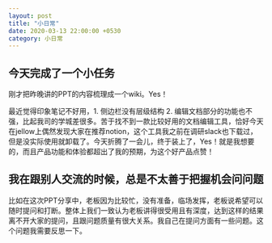 ```yaml
---
layout: post
title: "小日常"
date: 2020-03-13 22:00:00 +0530
category: 小日常
---
```


## 今天完成了一个小任务

刚才把昨晚讲的PPT的内容梳理成一个wiki。Yes！

最近觉得印象笔记不好用，1. 侧边栏没有层级结构 2. 编辑文档部分的功能也不强，比起我司的学城差很多。苦于找不到一款比较好用的文档编辑工具，恰好今天在jellow上偶然发现大家在推荐notion，这个工具我之前在调研slack也下载过，但是没实际使用就卸载了。今天折腾了一会儿，终于装上了，Yes！就是我想要的，而且产品功能和体验都超出了我的预期，为这个好产品点赞！

## 我在跟别人交流的时候，总是不太善于把握机会问问题

比如在这次PPT分享中，老板因为比较忙，没有准备，临场发挥，老板说希望可以随时提问和打断。整体上我们一致认为老板讲得很受用且有深度，达到这样的结果离不开大家的提问，且跟问题质量有很大关系。我自己在提问方面有一些问题。这个问题我需要反思一下。